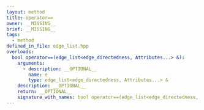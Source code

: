 ```yaml
---
layout: method
title: operator==
owner: __MISSING__
brief: __MISSING__
tags:
  - method
defined_in_file: edge_list.hpp
overloads:
  bool operator==(edge_list<edge_directedness, Attributes...> &):
    arguments:
      - description: __OPTIONAL__
        name: e
        type: edge_list<edge_directedness, Attributes...> &
    description: __OPTIONAL__
    return: __OPTIONAL__
    signature_with_names: bool operator==(edge_list<edge_directedness, Attributes...> & e)
---
```


